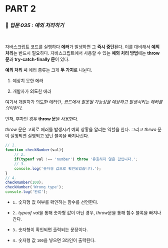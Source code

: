 # PART 2

###  :pencil: ***입문 035 :  예외 처리하기***

<br>

자바스크립트 코드를 실행하다 **에러**가 발생하면 그 **즉시 중단**된다. 이를 대비해서 **예외 처리**는 반드시 필요하다. 자바스크립트에서 사용할 수 있는 **예외 처리 방법**에는 **throw 문**과 **try-catch-finally 문**이 있다.

**예외 처리 시** 에러 종류는 크게 **두 가지**로 나뉜다. 

1)  예상치 못한 에러

2)  개발자가 의도한 에러

   여기서 개발자가 의도한 에러란, _코드에서 잘못될 가능성을 예상하고 발생시키는 에러를 의미한다._

먼저, 후자인 경우 **throw 문**을 사용한다.

*throw* 문은 고의로 에러를 발생시켜 예외 상황을 알리는 역할을 한다. 그리고 *thrwo* 문이 실행되면 실행되고 있던 블록을 빠져나간다.

```javascript
// 1.
function checkNumber(val){
    // 2.
    if(typeof val !== 'number') throw '유효하지 않은 값입니다.';
    // 3.
    console.log('숫자형 값으로 확인되었습니다.');
}
// 4.
checkNumber(100);
checkNumber('Wrong type');
console.log('완료');
```

- `1.` 숫자형 값 여부를 확인하는 함수를 선언한다.

- `2.` *typeof val*을 통해 숫자형 값이 아닌 경우, *throw*문을 통해 함수 블록을 빠져나간다.
- `3.` 숫자형이 확인되면 출력되는 문장이다.
- `4.` 숫자형 값 `100`을 넣으면 3라인이 출력된다.

